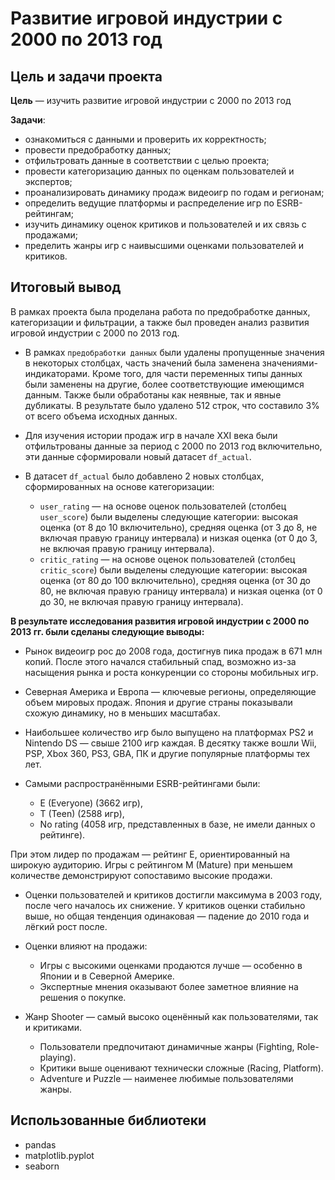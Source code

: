 # Развитие игровой индустрии с 2000 по 2013 год


## Цель и задачи проекта

**Цель** — изучить развитие игровой индустрии с 2000 по 2013 год

**Задачи**:
- ознакомиться с данными и проверить их корректность;
- провести предобработку данных;
- отфильтровать данные в соответствии с целью проекта;
- провести категоризацию данных по оценкам пользователей и экспертов;
- проанализировать динамику продаж видеоигр по годам и регионам;
- определить ведущие платформы и распределение игр по ESRB-рейтингам;
- изучить динамику оценок критиков и пользователей и их связь с продажами;
- пределить жанры игр с наивысшими оценками пользователей и критиков.


## Итоговый вывод

В рамках проекта была проделана работа по предобработке данных, категоризации и фильтрации, а также был проведен анализ развития игровой индустрии с 2000 по 2013 год. 

- В рамках `предобработки данных` были удалены пропущенные значения в некоторых столбцах, часть значений была заменена значениями-индикаторами. Кроме того, для части переменных типы данных были заменены на другие, более соответствующие имеющимся данным. Также были обработаны как неявные, так и явные дубликаты. В результате было удалено 512 строк, что составило 3% от всего объема исходных данных.


- Для изучения истории продаж игр в начале XXI века были отфильтрованы данные за период с 2000 по 2013 год включительно, эти данные сформировали новый датасет `df_actual`.


- В датасет `df_actual` было добавлено 2 новых столбцах, сформированных на основе категоризации:
   - `user_rating` — на основе оценок пользователей (столбец `user_score`) были выделены следующие категории: высокая оценка (от 8 до 10 включительно), средняя оценка (от 3 до 8, не включая правую границу интервала) и низкая оценка (от 0 до 3, не включая правую границу интервала).
   -  `critic_rating` — на основе оценок пользователей (столбец `critic_score`) были выделены следующие категории: высокая оценка (от 80 до 100 включительно), средняя оценка (от 30 до 80, не включая правую границу интервала) и низкая оценка (от 0 до 30, не включая правую границу интервала).

**В результате исследования развития игровой индустрии с 2000 по 2013 гг. были сделаны следующие выводы:**

- Рынок видеоигр рос до 2008 года, достигнув пика продаж в 671 млн копий. После этого начался стабильный спад, возможно из-за насыщения рынка и роста конкуренции со стороны мобильных игр.  


- Северная Америка и Европа — ключевые регионы, определяющие объем мировых продаж. Япония и другие страны показывали схожую динамику, но в меньших масштабах.


- Наибольшее количество игр было выпущено на платформах PS2 и Nintendo DS — свыше 2100 игр каждая. В десятку также вошли Wii, PSP, Xbox 360, PS3, GBA, ПК и другие популярные платформы тех лет.


- Самыми распространёнными ESRB-рейтингами были:  
  - E (Everyone) (3662 игр),
  - T (Teen) (2588 игр),
  - No rating (4058 игр, представленных в базе, не имели данных о рейтинге).

При этом лидер по продажам — рейтинг E, ориентированный на широкую аудиторию. Игры с рейтингом M (Mature) при меньшем количестве демонстрируют сопоставимо высокие продажи.


- Оценки пользователей и критиков достигли максимума в 2003 году, после чего началось их снижение. У критиков оценки стабильно выше, но общая тенденция одинаковая — падение до 2010 года и лёгкий рост после.


- Оценки влияют на продажи:
  - Игры с высокими оценками продаются лучше — особенно в Японии и в Северной Америке.
  - Экспертные мнения оказывают более заметное влияние на решения о покупке.


- Жанр Shooter — самый высоко оценённый как пользователями, так и критиками.
  - Пользователи предпочитают динамичные жанры (Fighting, Role-playing).
  - Критики выше оценивают технически сложные (Racing, Platform).
  - Adventure и Puzzle — наименее любимые пользователями жанры.


## Использованные библиотеки

- pandas
- matplotlib.pyplot
- seaborn
